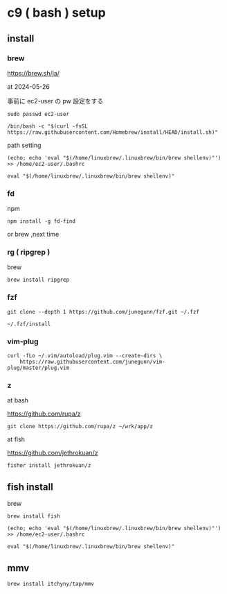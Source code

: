 
# c9 ( bash ) setup


## install

### brew

https://brew.sh/ja/

at 2024-05-26

事前に ec2-user の pw 設定をする

```
sudo passwd ec2-user
```

```
/bin/bash -c "$(curl -fsSL https://raw.githubusercontent.com/Homebrew/install/HEAD/install.sh)"
```

path setting

```
(echo; echo 'eval "$(/home/linuxbrew/.linuxbrew/bin/brew shellenv)"') >> /home/ec2-user/.bashrc
```

```
eval "$(/home/linuxbrew/.linuxbrew/bin/brew shellenv)"
```


### fd

npm

```
npm install -g fd-find
```

or brew ,next time


### rg ( ripgrep )

brew

```
brew install ripgrep
```


### fzf

```
git clone --depth 1 https://github.com/junegunn/fzf.git ~/.fzf
```

```
~/.fzf/install
```


### vim-plug

```
curl -fLo ~/.vim/autoload/plug.vim --create-dirs \
    https://raw.githubusercontent.com/junegunn/vim-plug/master/plug.vim
```


### z

at bash

https://github.com/rupa/z

```
git clone https://github.com/rupa/z ~/wrk/app/z
```

at fish

https://github.com/jethrokuan/z

```
fisher install jethrokuan/z
```



## fish install

brew

```
brew install fish
```

```
(echo; echo 'eval "$(/home/linuxbrew/.linuxbrew/bin/brew shellenv)"') >> /home/ec2-user/.bashrc
```

```
eval "$(/home/linuxbrew/.linuxbrew/bin/brew shellenv)"
```


## mmv

```
brew install itchyny/tap/mmv
```



